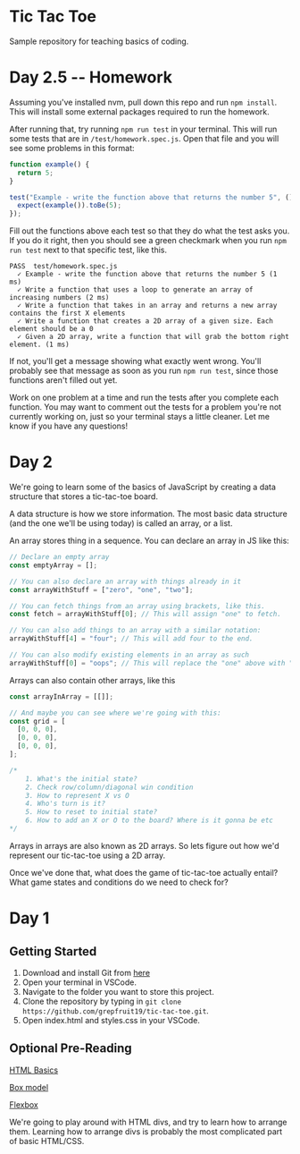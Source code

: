 # Tic Tac Toe

Sample repository for teaching basics of coding.

# Day 2.5 -- Homework

Assuming you've installed nvm, pull down this repo and run `npm install`. This will install some external packages required to run the homework.

After running that, try running `npm run test` in your terminal. This will run some tests that are in `/test/homework.spec.js`. Open that file and you will see some problems in this format:

```js
function example() {
  return 5;
}

test("Example - write the function above that returns the number 5", () => {
  expect(example()).toBe(5);
});
```

Fill out the functions above each test so that they do what the test asks you. If you do it right, then you should see a green checkmark when you run `npm run test` next to that specific test, like this.

```
PASS  test/homework.spec.js
  ✓ Example - write the function above that returns the number 5 (1 ms)
  ✓ Write a function that uses a loop to generate an array of increasing numbers (2 ms)
  ✓ Write a function that takes in an array and returns a new array contains the first X elements
  ✓ Write a function that creates a 2D array of a given size. Each element should be a 0
  ✓ Given a 2D array, write a function that will grab the bottom right element. (1 ms)
```

If not, you'll get a message showing what exactly went wrong. You'll probably see that message as soon as you run `npm run test`, since those functions aren't filled out yet.

Work on one problem at a time and run the tests after you complete each function. You may want to comment out the tests for a problem you're not currently working on, just so your terminal stays a little cleaner. Let me know if you have any questions!

# Day 2

We're going to learn some of the basics of JavaScript by creating a data structure that stores a tic-tac-toe board.

A data structure is how we store information. The most basic data structure (and the one we'll be using today) is called an array, or a list.

An array stores thing in a sequence. You can declare an array in JS like this:

```js
// Declare an empty array
const emptyArray = [];

// You can also declare an array with things already in it
const arrayWithStuff = ["zero", "one", "two"];

// You can fetch things from an array using brackets, like this.
const fetch = arrayWithStuff[0]; // This will assign "one" to fetch.

// You can also add things to an array with a similar notation:
arrayWithStuff[4] = "four"; // This will add four to the end.

// You can also modify existing elements in an array as such
arrayWithStuff[0] = "oops"; // This will replace the "one" above with "oops"
```

Arrays can also contain other arrays, like this

```js
const arrayInArray = [[]];

// And maybe you can see where we're going with this:
const grid = [
  [0, 0, 0],
  [0, 0, 0],
  [0, 0, 0],
];

/*
    1. What's the initial state?
    2. Check row/column/diagonal win condition
    3. How to represent X vs O
    4. Who's turn is it?
    5. How to reset to initial state?
    6. How to add an X or O to the board? Where is it gonna be etc
*/
```

Arrays in arrays are also known as 2D arrays. So lets figure out how we'd represent our tic-tac-toe using a 2D array.

Once we've done that, what does the game of tic-tac-toe actually entail? What game states and conditions do we need to check for?

# Day 1

## Getting Started

1. Download and install Git from [here](https://git-scm.com/download/win)
2. Open your terminal in VSCode.
3. Navigate to the folder you want to store this project.
4. Clone the repository by typing in `git clone https://github.com/grepfruit19/tic-tac-toe.git`.
5. Open index.html and styles.css in your VSCode.

## Optional Pre-Reading

[HTML Basics](https://developer.mozilla.org/en-US/docs/Learn/Getting_started_with_the_web/HTML_basics)

[Box model](https://developer.mozilla.org/en-US/docs/Web/CSS/CSS_Box_Model)

[Flexbox](https://developer.mozilla.org/en-US/docs/Web/CSS/CSS_Flexible_Box_Layout)

We're going to play around with HTML divs, and try to learn how to arrange them. Learning how to arrange divs is probably the most complicated part of basic HTML/CSS.
